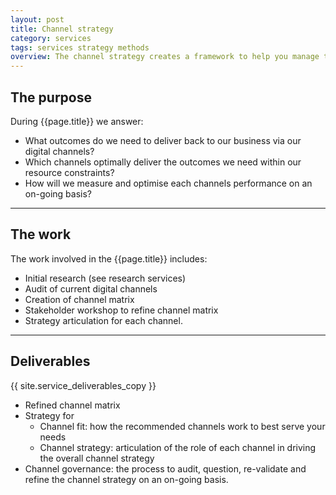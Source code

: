 ```yaml
---
layout: post
title: Channel strategy
category: services
tags: services strategy methods
overview: The channel strategy creates a framework to help you manage the digital channels your business invests resources in. This ensures you focus on a channel-mix that works best to the needs of your business and your customers.
---
```


## The purpose

During {{page.title}} we answer:

* What outcomes do we need to deliver back to our business via our digital channels?
* Which channels optimally deliver the outcomes we need within our resource constraints?
* How will we measure and optimise each channels performance on an on-going basis?

***

## The work

The work involved in the {{page.title}} includes:

* Initial research (see research services)
* Audit of current digital channels
* Creation of channel matrix
* Stakeholder workshop to refine channel matrix
* Strategy articulation for each channel.

***

## Deliverables

{{ site.service_deliverables_copy }}

* Refined channel matrix
* Strategy for
	- Channel fit: how the recommended channels work to best serve your needs
	- Channel strategy: articulation of the role of each channel in driving the overall channel strategy
* Channel governance: the process to audit, question, re-validate and refine the channel strategy on an on-going basis.